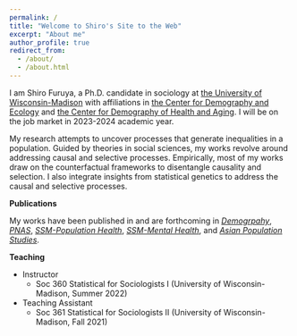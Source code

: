 ```yaml
---
permalink: /
title: "Welcome to Shiro's Site to the Web"
excerpt: "About me"
author_profile: true
redirect_from: 
  - /about/
  - /about.html
---
```


I am Shiro Furuya, a Ph.D. candidate in sociology at [the University of Wisconsin-Madison](https://sociology.wisc.edu/) with affiliations in [the Center for Demography and Ecology](https://cde.wisc.edu/) and [the Center for Demography of Health and Aging](https://cdha.wisc.edu/). I will be on the job market in 2023-2024 academic year.

My research attempts to uncover processes that generate inequalities in a population. Guided by theories in social sciences, my works revolve around addressing causal and selective processes. Empirically, most of my works draw on the counterfactual frameworks to disentangle causality and selection. I also integrate insights from statistical genetics to address the causal and selective processes.

**Publications**

My works have been published in and are forthcoming in [*Demogrpahy*](https://read.dukeupress.edu/demography), [*PNAS*](https://www.pnas.org/), [*SSM-Population Health*](https://www.sciencedirect.com/journal/ssm-population-health), [*SSM-Mental Health*](https://www.sciencedirect.com/journal/ssm-mental-health), and [*Asian Population Studies*](https://www.tandfonline.com/journals/raps20).

**Teaching**
- Instructor
    - Soc 360 Statistical for Sociologists I (University of Wisconsin-Madison, Summer 2022)
- Teaching Assistant
    - Soc 361 Statistical for Sociologists II (University of Wisconsin-Madison, Fall 2021)





